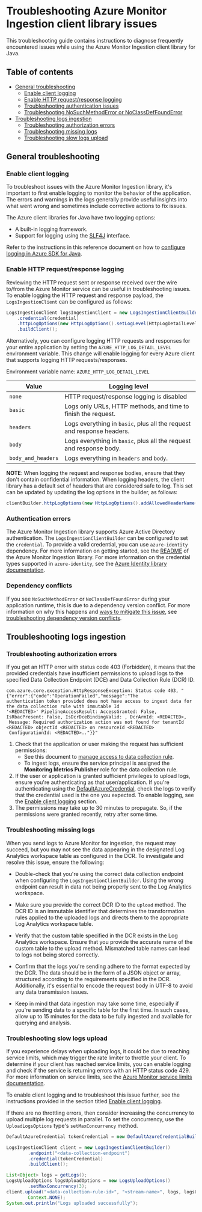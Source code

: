 # Troubleshooting Azure Monitor Ingestion client library issues

This troubleshooting guide contains instructions to diagnose frequently encountered issues while using the Azure Monitor Ingestion client library for Java.

## Table of contents

* [General troubleshooting](#general-troubleshooting)
    * [Enable client logging](#enable-client-logging)
    * [Enable HTTP request/response logging](#enable-http-requestresponse-logging)
    * [Troubleshooting authentication issues](#authentication-errors)
    * [Troubleshooting NoSuchMethodError or NoClassDefFoundError](#dependency-conflicts)
* [Troubleshooting logs ingestion](#troubleshooting-logs-ingestion)
    * [Troubleshooting authorization errors](#troubleshooting-authorization-errors)
    * [Troubleshooting missing logs](#troubleshooting-missing-logs)
    * [Troubleshooting slow logs upload](#troubleshooting-slow-logs-upload)

## General troubleshooting

### Enable client logging

To troubleshoot issues with the Azure Monitor Ingestion library, it's important to first enable logging to monitor the behavior of the application. The errors and warnings in the logs generally provide useful insights into what went wrong and sometimes include corrective actions to fix issues.

The Azure client libraries for Java have two logging options:

* A built-in logging framework.
* Support for logging using the [SLF4J](https://www.slf4j.org/) interface.

Refer to the instructions in this reference document on how
to [configure logging in Azure SDK for Java](https://learn.microsoft.com/azure/developer/java/sdk/logging-overview).

### Enable HTTP request/response logging

Reviewing the HTTP request sent or response received over the wire to/from the Azure Monitor service can be useful in troubleshooting issues. To enable logging the HTTP request and response payload, the `LogsIngestionClient` can be configured as follows:

```java readme-sample-enablehttplogging
LogsIngestionClient logsIngestionClient = new LogsIngestionClientBuilder()
    .credential(credential)
    .httpLogOptions(new HttpLogOptions().setLogLevel(HttpLogDetailLevel.BODY_AND_HEADERS))
    .buildClient();
```

Alternatively, you can configure logging HTTP requests and responses for your entire application by setting the `AZURE_HTTP_LOG_DETAIL_LEVEL` environment variable. This change will enable logging for every Azure client that supports logging HTTP requests/responses.

Environment variable name: `AZURE_HTTP_LOG_DETAIL_LEVEL`

| Value            | Logging level                                                        |
|------------------|----------------------------------------------------------------------|
| `none`             | HTTP request/response logging is disabled                            |
| `basic`            | Logs only URLs, HTTP methods, and time to finish the request.        |
| `headers`          | Logs everything in `basic`, plus all the request and response headers. |
| `body`             | Logs everything in `basic`, plus all the request and response body.    |
| `body_and_headers` | Logs everything in `headers` and `body`.                                 |

**NOTE**: When logging the request and response bodies, ensure that they don't contain confidential information. When logging headers, the client library has a default set of headers that are considered safe to log. This set can be updated by updating the log options in the builder, as follows:

```java
clientBuilder.httpLogOptions(new HttpLogOptions().addAllowedHeaderName("safe-to-log-header-name"))
```

### Authentication errors

The Azure Monitor Ingestion library supports Azure Active Directory authentication. The `LogsIngestionClientBuilder` can be configured to set the `credential`. To provide a valid credential, you can use `azure-identity` dependency. For more information on getting started, see the [README](https://github.com/Azure/azure-sdk-for-java/tree/main/sdk/monitor/azure-monitor-ingestion#create-the-client) of the Azure Monitor Ingestion library. For more information on the credential types supported in `azure-identity`, see the [Azure Identity library documentation](https://learn.microsoft.com/azure/developer/java/sdk/identity).

### Dependency conflicts

If you see `NoSuchMethodError` or `NoClassDefFoundError` during your application runtime, this is due to a dependency version conflict. For more information on why this happens and [ways to mitigate this issue](https://learn.microsoft.com/azure/developer/java/sdk/troubleshooting-dependency-version-conflict#mitigate-version-mismatch-issues), see [troubleshooting dependency version conflicts](https://learn.microsoft.com/azure/developer/java/sdk/troubleshooting-dependency-version-conflict).

## Troubleshooting logs ingestion

### Troubleshooting authorization errors

If you get an HTTP error with status code 403 (Forbidden), it means that the provided credentials have insufficient permissions to upload logs to the specified Data Collection Endpoint (DCE) and Data Collection Rule (DCR) ID.

```text
com.azure.core.exception.HttpResponseException: Status code 403, "{"error":{"code":"OperationFailed","message":"The 
authentication token provided does not have access to ingest data for the data collection rule with immutable Id 
'<REDACTED>' PipelineAccessResult: AccessGranted: False, IsRbacPresent: False, IsDcrDceBindingValid: , DcrArmId: <REDACTED>,
 Message: Required authorization action was not found for tenantId <REDACTED> objectId <REDACTED> on resourceId <REDACTED>
 ConfigurationId: <REDACTED>.."}}"
```

1. Check that the application or user making the request has sufficient permissions:
   * See this document to [manage access to data collection rule](https://learn.microsoft.com/azure/azure-monitor/logs/tutorial-logs-ingestion-portal#assign-permissions-to-the-dcr).
   * To ingest logs, ensure the service principal is assigned the **Monitoring Metrics Publisher** role for the data collection rule.
1. If the user or application is granted sufficient privileges to upload logs, ensure you're authenticating as that user/application. If you're authenticating using the [DefaultAzureCredential](https://github.com/Azure/azure-sdk-for-java/blob/main/sdk/identity/azure-identity/README.md#authenticating-with-defaultazurecredential), check the logs to verify that the credential used is the one you expected. To enable logging, see the [Enable client logging](#enable-client-logging) section.
1. The permissions may take up to 30 minutes to propagate. So, if the permissions were granted recently, retry after some time.

### Troubleshooting missing logs

When you send logs to Azure Monitor for ingestion, the request may succeed, but you may not see the data appearing in the designated Log Analytics workspace table as configured in the DCR. To investigate and resolve this issue, ensure the following:

* Double-check that you're using the correct data collection endpoint when configuring the `LogsIngestionClientBuilder`. Using the wrong endpoint can result in data not being properly sent to the Log Analytics workspace.

* Make sure you provide the correct DCR ID to the `upload` method. The DCR ID is an immutable identifier that determines the transformation rules applied to the uploaded logs and directs them to the appropriate Log Analytics workspace table.

* Verify that the custom table specified in the DCR exists in the Log Analytics workspace. Ensure that you provide the accurate name of the custom table to the upload method. Mismatched table names can lead to logs not being stored correctly.

* Confirm that the logs you're sending adhere to the format expected by the DCR. The data should be in the form of a JSON object or array, structured according to the requirements specified in the DCR. Additionally, it's essential to encode the request body in UTF-8 to avoid any data transmission issues.

* Keep in mind that data ingestion may take some time, especially if you're sending data to a specific table for the first time. In such cases, allow up to 15 minutes for the data to be fully ingested and available for querying and analysis.

### Troubleshooting slow logs upload

If you experience delays when uploading logs, it could be due to reaching service limits, which may trigger the rate limiter to throttle your client. To determine if your client has reached service limits, you can enable logging and check if the service is returning errors with an HTTP status code 429. For more information on service limits, see the [Azure Monitor service limits documentation](https://learn.microsoft.com/azure/azure-monitor/service-limits#logs-ingestion-api).

To enable client logging and to troubleshoot this issue further, see the instructions provided in the section titled [Enable client logging](#enable-client-logging).

If there are no throttling errors, then consider increasing the concurrency to upload multiple log requests in parallel.
To set the concurrency, use the `UploadLogsOptions` type's `setMaxConcurrency` method.

```java readme-sample-uploadLogsWithMaxConcurrency
DefaultAzureCredential tokenCredential = new DefaultAzureCredentialBuilder().build();

LogsIngestionClient client = new LogsIngestionClientBuilder()
        .endpoint("<data-collection-endpoint")
        .credential(tokenCredential)
        .buildClient();

List<Object> logs = getLogs();
LogsUploadOptions logsUploadOptions = new LogsUploadOptions()
        .setMaxConcurrency(3);
client.upload("<data-collection-rule-id>", "<stream-name>", logs, logsUploadOptions,
        Context.NONE);
System.out.println("Logs uploaded successfully");
```
